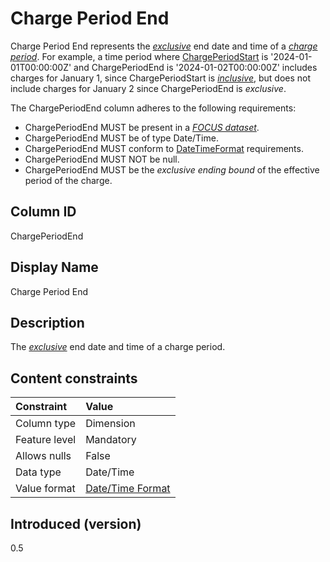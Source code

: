 # Charge Period End

Charge Period End represents the [*exclusive*](#glossary:exclusivebound) end date and time of a [*charge period*](#glossary:chargeperiod). For example, a time period where [ChargePeriodStart](#chargeperiodstart) is '2024-01-01T00:00:00Z' and ChargePeriodEnd is '2024-01-02T00:00:00Z' includes charges for January 1, since ChargePeriodStart is [*inclusive*](#glossary:inclusivebound), but does not include charges for January 2 since ChargePeriodEnd is *exclusive*.

The ChargePeriodEnd column adheres to the following requirements:

* ChargePeriodEnd MUST be present in a [*FOCUS dataset*](#glossary:FOCUS-dataset).
* ChargePeriodEnd MUST be of type Date/Time.
* ChargePeriodEnd MUST conform to [DateTimeFormat](#date/timeformat) requirements.
* ChargePeriodEnd MUST NOT be null.
* ChargePeriodEnd MUST be the *exclusive ending bound* of the effective period of the charge.

## Column ID

ChargePeriodEnd

## Display Name

Charge Period End

## Description

The [*exclusive*](#glossary:exclusivebound) end date and time of a charge period.

## Content constraints

| Constraint      | Value                                |
|:----------------|:-------------------------------------|
| Column type     | Dimension                            |
| Feature level   | Mandatory                            |
| Allows nulls    | False                                |
| Data type       | Date/Time                            |
| Value format    | [Date/Time Format](#date/timeformat) |

## Introduced (version)

0.5
